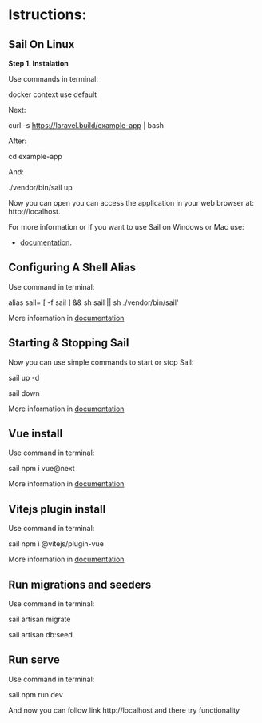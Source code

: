 # Istructions:
## Sail On Linux
<p><b>Step 1. Instalation</b></p>
Use commands in terminal:

docker context use default

Next:

curl -s https://laravel.build/example-app | bash

After:

cd example-app

 And:

./vendor/bin/sail up

Now you can open you can access the application in your web browser at: http://localhost.

For more information or if you want to use Sail on Windows or Mac use:
- [documentation](https://laravel.com/docs/10.x/installation#laravel-and-docker).

## Configuring A Shell Alias
Use command in terminal:

alias sail='[ -f sail ] && sh sail || sh ./vendor/bin/sail'

More information in [documentation](https://laravel.com/docs/10.x/sail)
## Starting & Stopping Sail
Now you can use simple commands to start or stop Sail:

sail up -d

sail down

More information in [documentation](https://laravel.com/docs/10.x/sail)

## Vue install
Use command in terminal:

sail npm i vue@next

More information in [documentation](https://v3.ru.vuejs.org/guide/installation.html)

## Vitejs plugin install 

Use command in terminal:

sail npm i @vitejs/plugin-vue

More information in [documentation](https://www.npmjs.com/package/@vitejs/plugin-vue)

## Run migrations and seeders

Use command in terminal:

sail artisan migrate

sail artisan db:seed

## Run serve 

Use command in terminal:

sail npm run dev

And now you can follow link http://localhost  and there try functionality 


